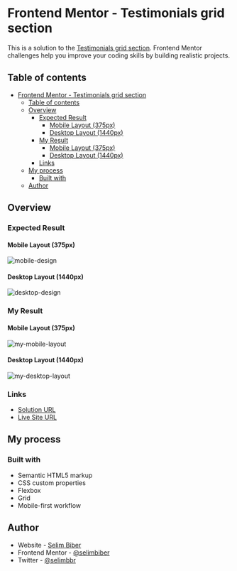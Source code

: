 # Frontend Mentor - Testimonials grid section

This is a solution to the [Testimonials grid section](https://www.frontendmentor.io/solutions/testimonials-grid-section-SJ-x9bgLop). Frontend Mentor challenges help you improve your coding skills by building realistic projects. 

## Table of contents

- [Frontend Mentor - Testimonials grid section](#frontend-mentor---testimonials-grid-section)
  - [Table of contents](#table-of-contents)
  - [Overview](#overview)
    - [Expected Result](#expected-result)
      - [Mobile Layout (375px)](#mobile-layout-375px)
      - [Desktop Layout (1440px)](#desktop-layout-1440px)
    - [My Result](#my-result)
      - [Mobile Layout (375px)](#mobile-layout-375px-1)
      - [Desktop Layout (1440px)](#desktop-layout-1440px-1)
    - [Links](#links)
  - [My process](#my-process)
    - [Built with](#built-with)
  - [Author](#author)

## Overview

### Expected Result

#### Mobile Layout (375px)

![mobile-design](https://github.com/selimbiber/30Day30Project-HTML5-CSS3-Challenges/assets/117529414/c023bb18-7f41-4433-85d0-48dcea11b466)

#### Desktop Layout (1440px)

![desktop-design](https://github.com/selimbiber/30Day30Project-HTML5-CSS3-Challenges/assets/117529414/b129f6b6-337b-461d-87f6-b113b94a3398)

### My Result

#### Mobile Layout (375px)

![my-mobile-layout](https://github.com/selimbiber/30Day30Project-HTML5-CSS3-Challenges/assets/117529414/b7714bae-fef7-46d4-95f2-ec5539b576ea)

#### Desktop Layout (1440px)

![my-desktop-layout](https://github.com/selimbiber/30Day30Project-HTML5-CSS3-Challenges/assets/117529414/0e0b2911-3842-4d0f-b858-0ad4a4f104d5)

### Links

- [Solution URL](https://www.frontendmentor.io/solutions/testimonials-grid-section-SJ-x9bgLop)
- [Live Site URL](https://htmlpreview.github.io/?https://github.com/selimbiber/30Day30Project-HTML5-CSS3-Challenges/blob/main/Day30-testimonials-grid-section/index.html)

## My process

### Built with

- Semantic HTML5 markup
- CSS custom properties
- Flexbox
- Grid
- Mobile-first workflow

## Author

- Website - [Selim Biber](https://www.selimbiber.dev)
- Frontend Mentor - [@selimbiber](https://www.frontendmentor.io/profile/selimbiber)
- Twitter - [@selimbbr](https://www.twitter.com/selimbbr)
